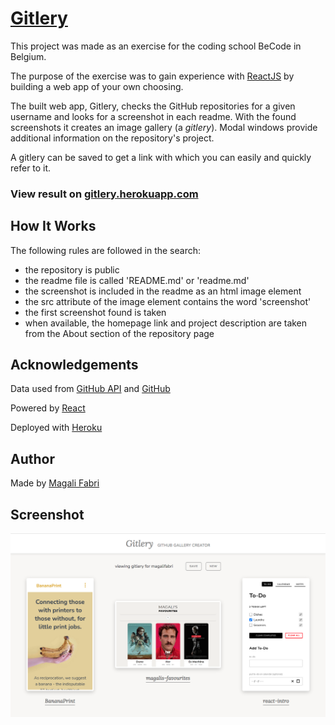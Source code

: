 # [Gitlery](https://github.com/magalifabri/gitlery)

This project was made as an exercise for the coding school BeCode in Belgium.

The purpose of the exercise was to gain experience with [ReactJS](https://reactjs.org/) by building a web app of your own choosing.

The built web app, Gitlery, checks the GitHub repositories for a given username and looks for a screenshot in each readme. With the found screenshots it creates an image gallery (a _gitlery_). Modal windows provide additional information on the repository's project.

A gitlery can be saved to get a link with which you can easily and quickly refer to it.


### View result on [gitlery.herokuapp.com](https://gitlery.herokuapp.com/)


## How It Works

The following rules are followed in the search:
- the repository is public
- the readme file is called 'README.md' or 'readme.md'
- the screenshot is included in the readme as an html image element
- the src attribute of the image element contains the word 'screenshot'
- the first screenshot found is taken
- when available, the homepage link and project description are taken from the About section of the repository page


## Acknowledgements

Data used from [GitHub API](https://docs.github.com/en/rest) and [GitHub](https://github.com/)

Powered by [React](https://reactjs.org/)

Deployed with [Heroku](https://www.heroku.com/home)


## Author

Made by [Magali Fabri](https://github.com/magalifabri?tab=repositories)


## Screenshot

<img src="https://raw.githubusercontent.com/magalifabri/gitlery/main/screenshot.png" alt="desktop screenshot of Gitlery homepage"/>
